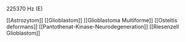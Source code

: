 225370 Hz (E)

[[Astrozytom]]
[[Glioblastom]]
[[Glioblastoma Multiforme]]
[[Osteitis deformans]]
[[Pantothenat-Kinase-Neurodegeneration]]
[[Riesenzell Glioblastom]]
